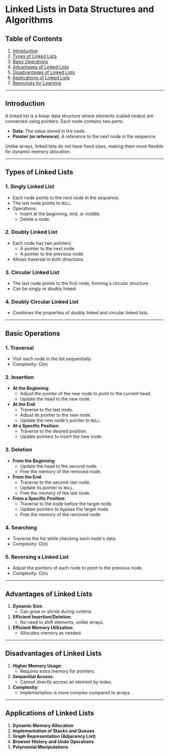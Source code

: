 # Linked Lists in Data Structures and Algorithms

## Table of Contents
1. [Introduction](#introduction)
2. [Types of Linked Lists](#types-of-linked-lists)
3. [Basic Operations](#basic-operations)
4. [Advantages of Linked Lists](#advantages-of-linked-lists)
5. [Disadvantages of Linked Lists](#disadvantages-of-linked-lists)
6. [Applications of Linked Lists](#applications-of-linked-lists)
7. [Resources for Learning](#resources-for-learning)

---

## Introduction
A linked list is a linear data structure where elements (called nodes) are connected using pointers. Each node contains two parts:
- **Data**: The value stored in the node.
- **Pointer (or reference)**: A reference to the next node in the sequence.

Unlike arrays, linked lists do not have fixed sizes, making them more flexible for dynamic memory allocation.

---

## Types of Linked Lists

### 1. Singly Linked List
- Each node points to the next node in the sequence.
- The last node points to `NULL`.
- Operations:
    - Insert at the beginning, end, or middle.
    - Delete a node.

### 2. Doubly Linked List
- Each node has two pointers:
    - A pointer to the next node.
    - A pointer to the previous node.
- Allows traversal in both directions.

### 3. Circular Linked List
- The last node points to the first node, forming a circular structure.
- Can be singly or doubly linked.

### 4. Doubly Circular Linked List
- Combines the properties of doubly linked and circular linked lists.

---

## Basic Operations

### 1. Traversal
- Visit each node in the list sequentially.
- Complexity: O(n)

### 2. Insertion
- **At the Beginning**:
    - Adjust the pointer of the new node to point to the current head.
    - Update the head to the new node.
- **At the End**:
    - Traverse to the last node.
    - Adjust its pointer to the new node.
    - Update the new node's pointer to `NULL`.
- **At a Specific Position**:
    - Traverse to the desired position.
    - Update pointers to insert the new node.

### 3. Deletion
- **From the Beginning**:
    - Update the head to the second node.
    - Free the memory of the removed node.
- **From the End**:
    - Traverse to the second-last node.
    - Update its pointer to `NULL`.
    - Free the memory of the last node.
- **From a Specific Position**:
    - Traverse to the node before the target node.
    - Update pointers to bypass the target node.
    - Free the memory of the removed node.

### 4. Searching
- Traverse the list while checking each node's data.
- Complexity: O(n)

### 5. Reversing a Linked List
- Adjust the pointers of each node to point to the previous node.
- Complexity: O(n)

---

## Advantages of Linked Lists
1. **Dynamic Size**:
    - Can grow or shrink during runtime.
2. **Efficient Insertion/Deletion**:
    - No need to shift elements, unlike arrays.
3. **Efficient Memory Utilization**:
    - Allocates memory as needed.

---

## Disadvantages of Linked Lists
1. **Higher Memory Usage**:
    - Requires extra memory for pointers.
2. **Sequential Access**:
    - Cannot directly access an element by index.
3. **Complexity**:
    - Implementation is more complex compared to arrays.

---

## Applications of Linked Lists
1. **Dynamic Memory Allocation**
2. **Implementation of Stacks and Queues**
3. **Graph Representation (Adjacency List)**
4. **Browser History and Undo Operations**
5. **Polynomial Manipulations**
